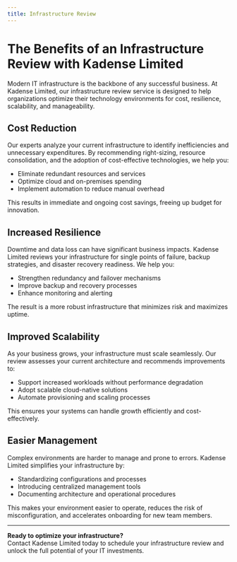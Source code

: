 ```yaml
---
title: Infrastructure Review
---
```


# The Benefits of an Infrastructure Review with Kadense Limited

Modern IT infrastructure is the backbone of any successful business. At Kadense Limited, our infrastructure review service is designed to help organizations optimize their technology environments for cost, resilience, scalability, and manageability.

## Cost Reduction

Our experts analyze your current infrastructure to identify inefficiencies and unnecessary expenditures. By recommending right-sizing, resource consolidation, and the adoption of cost-effective technologies, we help you:

- Eliminate redundant resources and services
- Optimize cloud and on-premises spending
- Implement automation to reduce manual overhead

This results in immediate and ongoing cost savings, freeing up budget for innovation.

## Increased Resilience

Downtime and data loss can have significant business impacts. Kadense Limited reviews your infrastructure for single points of failure, backup strategies, and disaster recovery readiness. We help you:

- Strengthen redundancy and failover mechanisms
- Improve backup and recovery processes
- Enhance monitoring and alerting

The result is a more robust infrastructure that minimizes risk and maximizes uptime.

## Improved Scalability

As your business grows, your infrastructure must scale seamlessly. Our review assesses your current architecture and recommends improvements to:

- Support increased workloads without performance degradation
- Adopt scalable cloud-native solutions
- Automate provisioning and scaling processes

This ensures your systems can handle growth efficiently and cost-effectively.

## Easier Management

Complex environments are harder to manage and prone to errors. Kadense Limited simplifies your infrastructure by:

- Standardizing configurations and processes
- Introducing centralized management tools
- Documenting architecture and operational procedures

This makes your environment easier to operate, reduces the risk of misconfiguration, and accelerates onboarding for new team members.

---

**Ready to optimize your infrastructure?**  
Contact Kadense Limited today to schedule your infrastructure review and unlock the full potential of your IT investments.

